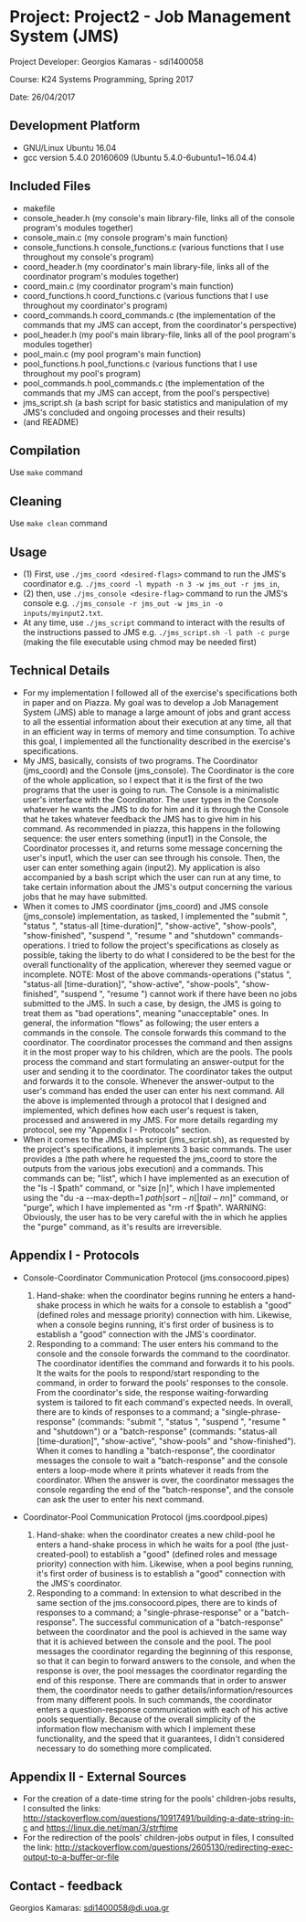 # Project: Project2 - Job Management System (JMS)

Project Developer: Georgios Kamaras - sdi1400058

Course: K24 Systems Programming, Spring 2017

Date: 26/04/2017

## Development Platform
*	GNU/Linux Ubuntu 16.04
*	gcc version 5.4.0 20160609 (Ubuntu 5.4.0-6ubuntu1~16.04.4)

## Included Files
*	makefile
*	console_header.h (my console's main library-file, links all of the console program's modules
						together)
*	console_main.c (my console program's main function)
*	console_functions.h console_functions.c (various functions that I use throughout my console's
												program)
*	coord_header.h (my coordinator's main library-file, links all of the coordinator program's modules
						together)
*	coord_main.c (my coordinator program's main function)
*	coord_functions.h coord_functions.c (various functions that I use throughout my coordinator's
											program)
*	coord_commands.h coord_commands.c (the implementation of the commands that my JMS can accept, from
										the coordinator's perspective)
*	pool_header.h (my pool's main library-file, links all of the pool program's modules together)
*	pool_main.c (my pool program's main function)
*	pool_functions.h pool_functions.c (various functions that I use throughout my pool's program)
*	pool_commands.h pool_commands.c (the implementation of the commands that my JMS can accept, from
										the pool's perspective)
*	jms_script.sh (a bash script for basic statistics and manipulation of my JMS's concluded and ongoing
					processes and their results)
*	(and README)

## Compilation
Use ```make``` command

## Cleaning
Use ```make clean``` command

## Usage
*	(1) First, use ```./jms_coord <desired-flags>``` command to run the JMS's coordinator
	e.g. ```./jms_coord -l mypath -n 3 -w jms_out -r jms_in```,
*	(2) then, use ```./jms_console <desire-flag>``` command to run the JMS's console
	e.g. ```./jms_console -r jms_out -w jms_in -o inputs/myinput2.txt```.
*	At any time, use ```./jms_script``` command to interact with the results of the instructions passed to JMS
	e.g. ```./jms_script.sh -l path -c purge``` (making the file executable using chmod may be needed first)

## Technical Details
*	For my implementation I followed all of the exercise's specifications both in paper and on Piazza.
	My goal was to develop a Job Management System (JMS) able to manage a large amount of jobs and grant
	access to all the essential information about their execution at any time, all that in an efficient
	way in terms of memory and time consumption. To achive this goal, I implemented all the functionality
	described in the exercise's specifications.
*	My JMS, basically, consists of two programs. The Coordinator (jms_coord) and the Console (jms_console).
	The Coordinator is the core of the whole application, so I expect that it is the first of the two
	programs that the user is going to run. The Console is a minimalistic user's interface with the
	Coordinator. The user types in the Console whatever he wants the JMS to do for him and it is through the
	Console that he takes whatever feedback the JMS has to give him in his command. As recommended in piazza,
	this happens in the following sequence: the user enters something (input1) in the Console, the Coordinator processes it, and returns some message concerning the user's input1, which the user can see through his console. Then, the user can enter something again (input2).
	My application is also accompanied by a bash script which the user can run at any time, to take certain
	information about the JMS's output concerning the various jobs that he may have submitted.
*	When it comes to JMS coordinator (jms_coord) and JMS console (jms_console) implementation, as tasked,
	I implemented the "submit <job>", "status <JobID>", "status-all [time-duration]", "show-active",
	"show-pools", "show-finished", "suspend <JobID>", "resume <JobID>" and "shutdown" commands-operations.
	I tried to follow the project's specifications as closely as possible, taking the liberty to do what
	I considered to be the best for the overall functionality of the application, wherever they seemed vague
	or incomplete.
	NOTE: Most of the above commands-operations ("status <JobID>", "status-all [time-duration]", "show-active",
		"show-pools", "show-finished", "suspend <JobID>", "resume <JobID>") cannot work if there have been no
		jobs submitted to the JMS. In such a case, by design, the JMS is going to treat them as "bad
		operations", meaning "unacceptable" ones.
	In general, the information "flows" as following; the user enters a commands in the console. The console
	forwards this command to the coordinator. The coordinator processes the command and then assigns it in
	the most proper way to his children, which are the pools. The pools process the command and start
	formulating an answer-output for the user and sending it to the coordinator. The coordinator takes the
	output and forwards it to the console. Whenever the answer-output to the user's command has ended the
	user can enter his next command. All the above is implemented through a protocol that I designed and
	implemented, which defines how each user's request is taken, processed and answered in my JMS. For more
	details regarding my protocol, see my "Appendix I - Protocols" section.
*	When it comes to the JMS bash script (jms_script.sh), as requested by the project's specifications, it
	implements 3 basic commands. The user provides a <path> (the path where he requested the jms_coord to
	store the outputs from the various jobs execution) and a commands. This commands can be; "list", which I
	have implemented as an execution of the "ls -l $path" command, or "size [n]", which I have implemented
	using the "du -a --max-depth=1 $path | sort -n [| tail -n$n]" command, or "purge", which I have
	implemented as "rm -rf $path".
	WARNING: Obviously, the user has to be very careful with the <path> in which he applies the "purge"
			command, as it's results are irreversible.

## Appendix I - Protocols
*	Console-Coordinator Communication Protocol (jms.consocoord.pipes)
	1) Hand-shake: when the coordinator begins running he enters a hand-shake process in which he waits
	for a console to establish a "good" (defined roles and message priority) connection with him. Likewise,
	when a console begins running, it's first order of business is to establish a "good" connection with
	the JMS's coordinator.
	2) Responding to a command: The user enters his command to the console and the console forwards the
	command to the coordinator. The coordinator identifies the command and forwards it to his pools. It
	the waits for the pools to respond/start responding to the command, in order to forward the pools'
	responses to the console. From the coordinator's side, the response waiting-forwarding system is
	tailored to fit each command's expected needs. In overall, there are to kinds of responses to a command;
	a "single-phrase-response" (commands: "submit <job>", "status <JobID>", "suspend <JobID>", "resume
	<JobID>" and "shutdown") or a "batch-response" (commands: "status-all [time-duration]", "show-active",
	"show-pools" and "show-finished"). When it comes to handling a "batch-response", the coordinator
	messages the console to wait a "batch-response" and the console enters a loop-mode where it prints
	whatever it reads from the coordinator. When the answer is over, the coordinator messages the console
	regarding the end of the "batch-response", and the console can ask the user to enter his next command.

*	Coordinator-Pool Communication Protocol (jms.coordpool.pipes)
	1) Hand-shake: when the coordinator creates a new child-pool he enters a hand-shake process in which
	he waits for a pool (the just-created-pool) to establish a "good" (defined roles and message priority)
	connection with him. Likewise, when a pool begins running, it's first order of business is to establish
	a "good" connection with the JMS's coordinator.
	2) Responding to a command: In extension to what described in the same section of the jms.consocoord.pipes,
	there are to kinds of responses to a command; a "single-phrase-response" or a "batch-response". The
	successful communication of a "batch-response" between the coordinator and the pool is achieved in the
	same way that it is achieved between the console and the pool. The pool messages the coordinator regarding
	the beginning of this response, so that it can begin to forward answers to the console, and when the
	response is over, the pool messages the coordinator regarding the end of this response. There are commands
	that in order to answer them, the coordinator needs to gather details/information/resources from many
	different pools. In such commands, the coordinator enters a question-response communication with each of
	his active pools sequentially. Because of the overall simplicity of the information flow mechanism with
	which I implement these functionality, and the speed that it guarantees, I didn't considered necessary to
	do something more complicated.

## Appendix II - External Sources
*	For the creation of a date-time string for the pools' children-jobs results, I consulted the links:
	http://stackoverflow.com/questions/10917491/building-a-date-string-in-c and
	https://linux.die.net/man/3/strftime
*	For the redirection of the pools' children-jobs output in files, I consulted the link:
	http://stackoverflow.com/questions/2605130/redirecting-exec-output-to-a-buffer-or-file


## Contact - feedback
Georgios Kamaras: sdi1400058@di.uoa.gr
